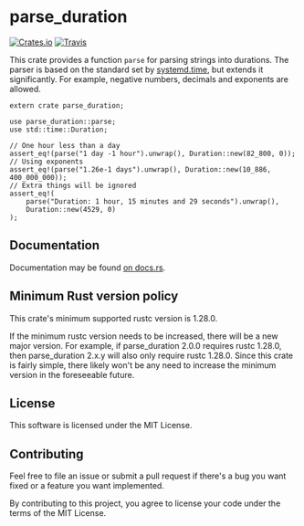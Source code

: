 # parse_duration
[![Crates.io](https://img.shields.io/crates/v/parse_duration.svg)](https://crates.io/crates/parse_duration)
[![Travis](https://img.shields.io/travis/zeta12ti/parse_duration.svg)](https://travis-ci.org/zeta12ti/parse_duration)

This crate provides a function `parse` for parsing strings into durations.
The parser is based on the standard set by
[systemd.time](https://www.freedesktop.org/software/systemd/man/systemd.time.html#Parsing%20Time%20Spans),
but extends it significantly.
For example, negative numbers, decimals and exponents are allowed.

```
extern crate parse_duration;

use parse_duration::parse;
use std::time::Duration;

// One hour less than a day
assert_eq!(parse("1 day -1 hour").unwrap(), Duration::new(82_800, 0));
// Using exponents
assert_eq!(parse("1.26e-1 days").unwrap(), Duration::new(10_886, 400_000_000));
// Extra things will be ignored
assert_eq!(
    parse("Duration: 1 hour, 15 minutes and 29 seconds").unwrap(),
    Duration::new(4529, 0)
);
```


## Documentation
Documentation may be found [on docs.rs](https://docs.rs/parse_duration).


## Minimum Rust version policy
This crate's minimum supported rustc version is 1.28.0.

If the minimum rustc version needs to be increased, there will be a new major version. For example, if parse\_duration 2.0.0 requires rustc 1.28.0, then parse\_duration 2.x.y will also only require rustc 1.28.0. Since this crate is fairly simple, there likely won't be any need to increase the minimum version in the foreseeable future.

## License
This software is licensed under the MIT License.


## Contributing
Feel free to file an issue or submit a pull request if there's a bug you want fixed
or a feature you want implemented.

By contributing to this project, you agree to license your code under the terms of
the MIT License.
